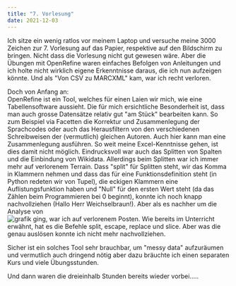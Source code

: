 ```yaml
---
title: "7. Vorlesung"
date: 2021-12-03
---
```

Ich sitze ein wenig ratlos vor meinem Laptop und versuche meine 3000 Zeichen zur 7. Vorlesung auf das Papier, respektive auf den Bildschirm zu bringen. Nicht dass die Vorlesung nicht gut gewesen wäre. Aber die Übungen mit OpenRefine waren einfaches Befolgen von Anleitungen und ich holte nicht wirklich eigene Erkenntnisse daraus, die ich nun aufzeigen könnte. Und als "Von CSV zu MARCXML" kam, war ich recht verloren.   
   
Doch von Anfang an:   
OpenRefine ist ein Tool, welches für einen Laien wir mich, wie eine Tabellensoftware aussieht. Die für mich ersichtliche Besonderheit ist, dass man auch grosse Datensätze relativ gut "am Stück" bearbeiten kann. So zum Beispiel via Facetten die Korrektur und Zusammenlegung der Sprachcodes oder auch das Herausfiltern von den verschiedenen Schreibweisen der (vermutlich) gleichen Autoren. Auch hier kann man eine Zusammenlegung ausführen. So weit meine Excel-Kenntnisse gehen, ist dies damit nicht möglich. 
Eindrucksvoll war auch das Splitten von Spalten und die Einbindung von Wikidata. Allerdings beim Splitten war ich immer mehr auf verlorenem Terrain. Dass "split" für Splitten steht, wir das Komma in Klammern nehmen und dass das für eine Funktionsdefinition steht (in Python redeten wir von Tupel), die eckigen Klammern eine Auflistungsfunktion haben und "Null" für den ersten Wert steht (da das Zählen beim Programmieren bei 0 beginnt), konnte ich noch knapp nachvollziehen (Hallo Herr Weichselbraun!). Aber als es nachher um die Analyse von   
![grafik](https://user-images.githubusercontent.com/90788030/148022205-92d4e21c-a26a-44d3-bcaf-d04fa49f8a36.png)
ging, war ich auf verlorenem Posten. 
Wie bereits im Unterricht erwähnt, hat es die Befehle split, escape, replace und slice. Aber was die genau auslösen konnte ich nicht mehr nachvollziehen.

Sicher ist ein solches Tool sehr brauchbar, um "messy data" aufzuräumen und vermutlich auch dringend nötig aber dazu bräuchte ich einen separaten Kurs und viele Übungsstunden.

Und dann waren die dreieinhalb Stunden bereits wieder vorbei.....
   
